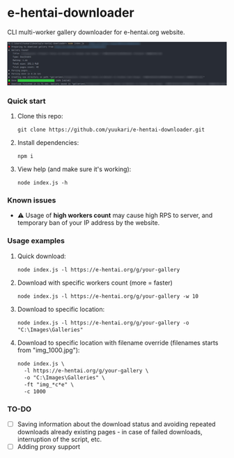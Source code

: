 # e-hentai-downloader

CLI multi-worker gallery downloader for e-hentai.org website.

![e-hentai-downloader](.docs/cli.jpg)

### Quick start

1. Clone this repo:
   ```shell
   git clone https://github.com/yuukari/e-hentai-downloader.git
   ```
2. Install dependencies:
   ```shell 
   npm i
   ```
3. View help (and make sure it's working):
   ```shell
   node index.js -h
   ```

### Known issues

- ⚠️ Usage of **high workers count** may cause high RPS to server, and temporary ban of your IP address by the website.

### Usage examples

1. Quick download:
    ```shell
    node index.js -l https://e-hentai.org/g/your-gallery
    ```
2. Download with specific workers count (more = faster)
    ```shell
    node index.js -l https://e-hentai.org/g/your-gallery -w 10
    ```
3. Download to specific location:
    ```shell
    node index.js -l https://e-hentai.org/g/your-gallery -o "C:\Images\Galleries"
    ```
4. Download to specific location with filename override (filenames starts from "img_1000.jpg"):
    ```shell
    node index.js \
      -l https://e-hentai.org/g/your-gallery \
      -o "C:\Images\Galleries" \
      -ft "img_*c*e" \
      -c 1000
    ```
   
### TO-DO

- [ ] Saving information about the download status and avoiding repeated downloads already existing pages - in case of failed downloads, interruption of the script, etc. 
- [ ] Adding proxy support